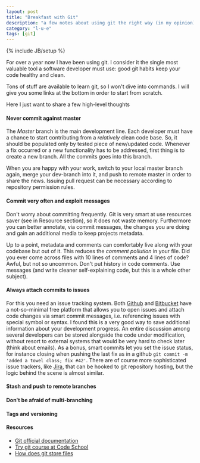 ```yaml
---
layout: post
title: "Breakfast with Git"
description: "a few notes about using git the right way (in my opinion)"
category: "l-u-e"
tags: [git]
---
```

{% include JB/setup %}

For over a year now I have been using git. I consider it the single most valuable tool a software developer must use: good git habits keep your code healthy and clean.

Tons of stuff are available to learn git, so I won't dive into commands. I will give you some links at the bottom in order to start from scratch.

Here I just want to share a few high-level thoughts 

#### Never commit against master
The *Master* branch is the main development line. Each developer must have a chance to start contributing from a _relatively_ clean code base. So, it should be populated only by tested piece of new/updated code. Whenever a fix occurred or a new functionality has to be addressed, first thing is to create a new branch. All the commits goes into this branch.

When you are happy with your work, switch to your local master branch again, merge your dev-branch into it, and push to remote master in order to share the news. Issuing pull request can be necessary according to repository permission rules.

#### Commit very often and exploit messages
Don't worry about committing frequently. Git is very smart at use resources saver (see in Resource section), so it does not waste memory. Furthermore you can better annotate, via commit messages, the changes you are doing and gain an additional media to keep projects metadata.  

Up to a point, metadata and comments can comfortably live along with your codebase but out of it. This reduces the _comment pollution_ in your file. Did you ever come across files with 10 lines of comments and 4 lines of code? Awful, but not so uncommon. Don't put history in code comments. Use messages (and write cleaner self-explaining code, but this is a whole other subject). 

#### Always attach commits to issues
For this you need an issue tracking system. Both [Github](https://github.com/) and [Bitbucket](https://bitbucket.org/) have a not-so-minimal free platform that allows you to open issues and attach code changes via smart commit messages, i.e. referencing issues with special symbol or syntax. I found this is a very good way to save additional information about your development progress. An entire discussion among several developers can be stored alongside the code under modification, without resort to external systems that would be very hard to check later (think about emails). As a bonus, smart commits let you set the issue status, for instance closing when pushing the last fix as in a github `git commit -m 'added a towel class; fix #42'`. There are of course more sophisticated issue trackers, like [Jira](https://www.atlassian.com/software/jira), that can be hooked to git repository hosting, but the logic behind the scene is almost similar.


#### Stash and push to remote branches


#### Don't be afraid of multi-branching


#### Tags and versioning


#### Resources 
* [Git official documentation](http://git-scm.com/doc)
* [Try git course at Code School](https://www.codeschool.com/courses/try-git)
* [How does git store files](http://stackoverflow.com/questions/8198105/how-does-git-store-files)